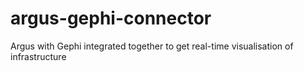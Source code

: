 # argus-gephi-connector
Argus with Gephi integrated together to get real-time visualisation of infrastructure
